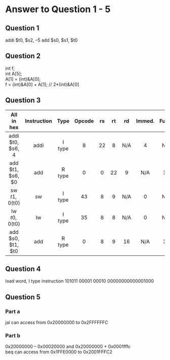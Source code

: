 # Answer to Question 1 - 5

## Question 1
addi $t0, $s2, –5 
add $s0, $s1, $t0 

## Question 2
int f;  
int A[5];  
A[1] = (int)&A[0];  
f = (int)&A[0] + A[1]; // 2*(int)&A[0]  

## Question 3
| All in hex      | Instruction | Type | Opcode | rs | rt | rd | Immed. | Funct |
|:---------------:|:-----------:|:----:|:------:|:--:|:--:|:--:|:------:|:-----:|
|addi $t0, $s6, 4 |addi         |I type|8       |22  |8   |N/A |4       |N/A    |
|add $t1, $s6, $0 |add          |R type|0       |0   |22  |9   |N/A     |32     |
| sw $t1, 0($t0)  |sw           |I type|43      |8   |9   |N/A |0       |N/A    |
| lw $t0, 0($t0)  |lw           |I type|35      |8   |8   |N/A |0       |N/A    |
|add $s0, $t1, $t0|add          |R type|0       |8   |9   |16  |N/A     |32     |

## Question 4
load word, I type instruction 
101011 00001 00010 00000000000001000 

## Question 5
### Part a
jal can access from 0x20000000 to 0x2FFFFFFC 

### Part b
0x20000000 – 0x00020000 and 0x20000000 + 0x0001fffc  
beq can access from 0x1FFE0000 to 0x2001FFFC2 
